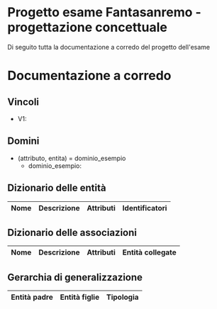 # Progetto esame Fantasanremo - progettazione concettuale
Di seguito tutta la documentazione a corredo del progetto dell'esame

# Documentazione a corredo


## Vincoli
* V1: 

## Domini
* (attributo, entita) = dominio_esempio
    * dominio_esempio:


## Dizionario delle entità
|Nome|Descrizione|Attributi|Identificatori|
|---|---|---|---|

## Dizionario delle associazioni
|Nome|Descrizione|Attributi|Entità collegate|
|---|---|---|---|

## Gerarchia di generalizzazione
|Entità padre|Entità figlie|Tipologia|
|---|---|---|
